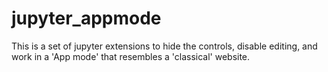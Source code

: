 # jupyter_appmode

This is a set of jupyter extensions to hide the controls, disable editing, 
and work in a 'App mode' that resembles a 'classical' website.
